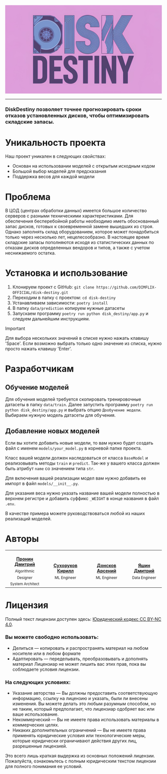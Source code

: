 

<img src=".assets/banner.png">

***

<h3>DiskDestiny позволяет точнее прогнозировать сроки отказов установленных дисков, чтобы оптимизировать 
складские запасы.</h3>

# Уникальность проекта
Наш проект уникален в следующих свойствах:
- Основан на использовании моделей с открытым исходным кодом
- Большой выбор моделей для предсказания
- Поддержка весов для каждой модели

# Проблема 
В ЦОД (центрах обработки данных) имеется большое количество серверов с разными техническими 
характеристиками. Для обеспечения бесперебойной работы необходимо иметь обоснованный запас 
дисков, готовых к своевременной замене вышедших из строя. Однако заполнять склад 
оборудованием, которое может понадобиться только через несколько лет, нецелесообразно. В 
настоящее время складские запасы пополняются исходя из статистических данных по отказам дисков определенных вендоров и типов, а также с учетом неснижаемого остатка. 

# Установка и использование
1. Клонируем проект с GitHub: `git clone https://github.com/DIMFLIX-OFFICIAL/disk-destiny.git`
2. Переходим в папку с проектом: `cd disk-destiny`
3. Устанавливаем зависимости: `poetry install`
4. В папку `data/prediction` копируем нужные датасеты
5. Запускаем программу `poetry run python disk_destiny/app.py` и следуем дальнейшим инструкциям. 

> [!important]
> Для выбора нескольких значений в списке нужно нажать клавишу 'Space'.
> Если возможно выбрать только одно значение из списка, нужно просто нажать клавишу 'Enter'.

# Разработчикам
## Обучение моделей
Для обучения моделей требуется скопировать тренировочные датасеты в папку `data/train`.
Далее запустить программу `poetry run python disk_destiny/app.py` и выбрать опцию `Дообучение модели`.
Выбираем нужную модель датасеты для обучения.

## Добавление новых моделей
Если вы хотите добавить новые модели, то вам нужно будет создать файл с именем `models/your_model.py` в корневой папке проекта. 

Класс вашей модели должен наследоваться от класса `BaseModel` и реализовывать методы `train` и `predict`. Так-же у вашего класса должен быть атрибут `name` со значением типа `str`.

Для включения вашей реализации модел вам нужно добавить ее импорт в файл `models/__init__.py`.

Для указания веса нужно указать название вашей модели полностью в верхнем регистре и добавить суффикс `_WEIGHT` в конце названия в файл `.env`.

В качестве примера можете руководствоваться любой из наших реализаций моделей.



# Авторы
<table>
  <tr>
    <td align="center">
      <a href="https://github.com/DIMFLIX-OFFICIAL">
        <img src="https://github.com/DIMFLIX-OFFICIAL.png?size=100" width="100px;" alt=""/><br/>
        <b>Пронин Дмитрий</b>
      </a><br/>
      <sub>Algorithmic Designer<br>System Architect</sub>
    </td>
    <td align="center">
      <a href="https://github.com/K1rsn7">
        <img src="https://github.com/K1rsn7.png?size=100" width="100px;" alt=""/><br />
        <b>Сухоруков Кирилл</b>
      </a><br />
      <sub>ML Engineer</sub>
    </td>
	<td align="center">
      <a href="https://github.com/AsDo001">
        <img src="https://github.com/AsDo001.png?size=100" width="100px;" alt=""/><br />
        <b>Донсков Арсений</b>
      </a><br />
      <sub>ML Engineer</sub>
    </td>
	<td align="center">
      <a href="https://github.com/Sweepyd1">
        <img src="https://github.com/Sweepyd1.png?size=100" width="100px;" alt=""/><br />
        <b>Яшин Дмитрий</b>
      </a><br />
      <sub>Data Engineer</sub>
    </td>
  </tr>
</table>

# Лицензия
Полный текст лицензии доступен здесь: [Юридический кодекс CC BY-NC 4.0](https://creativecommons.org/licenses/by-nc/4.0/legalcode).
### Вы можете свободно использовать:
- Делиться — копировать и распространять материал на любом носителе или в любом формате
- Адаптировать — переделывать, преобразовывать и дополнять материал Лицензиар не может лишить вас этих прав, пока вы соблюдаете условия лицензии.
### На следующих условиях:
- Указание авторства — Вы должны предоставить соответствующую информацию, ссылку на лицензию и указать, были ли внесены изменения. Вы можете делать это любым разумным способом, но не таким, который предполагает, что лицензиар одобряет вас или ваше использование.
- Некоммерческий — Вы не имеете права использовать материалы в коммерческих целях.
- Никаких дополнительных ограничений — Вы не имеете права применять юридические условия или технологические меры, которые юридически ограничивают действия других лиц, разрешенные лицензией.

Это всего лишь краткая выдержка из основных положений лицензии. Пожалуйста, ознакомьтесь с полным юридическим текстом лицензии для полного понимания ее условий.